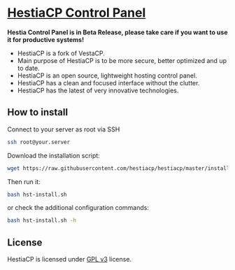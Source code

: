 [HestiaCP Control Panel](https://www.hestiacp.com/)
==================================================

**Hestia Control Panel is in Beta Release, please take care if you want to use it for productive systems!**

* HestiaCP is a fork of VestaCP.
* Main purpose of HestiaCP is to be more secure, better optimized and up to date.
* HestiaCP is an open source, lightweight hosting control panel.
* HestiaCP has a clean and focused interface without the clutter.
* HestiaCP has the latest of very innovative technologies.

How to install
----------------------------
Connect to your server as root via SSH
```bash
ssh root@your.server
```

Download the installation script:
```bash
wget https://raw.githubusercontent.com/hestiacp/hestiacp/master/install/hst-install.sh
```
Then run it:
```bash
bash hst-install.sh
```
or check the additional configuration commands:
```bash
bash hst-install.sh -h
```

License
----------------------------
HestiaCP is licensed under [GPL v3](https://github.com/hestiacp/hestiacp/blob/master/LICENSE) license.
